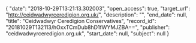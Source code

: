 {
  "date": "2018-10-29T13:21:13.302003", 
  "open_access": true, 
  "target_url": "http://ceidwadwyrceredigion.org.uk/", 
  "description": "", 
  "end_date": null, 
  "title": "Ceidwadwyr Ceredigion Conservatives", 
  "record_id": "20181029T132113/hOxxTCmDub8hD1fWYMJZBA==", 
  "publisher": "ceidwadwyrceredigion.org.uk", 
  "start_date": null, 
  "subject": null
}


